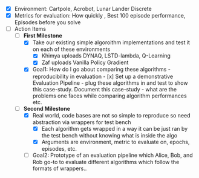 - [x] Environment: Cartpole, Acrobot, Lunar Lander Discrete 
- [x] Metrics for evaluation: How quickly , Best 100 episode performance, Episodes before you solve 
- [ ] Action Items 
  - [ ]  **First Milestone**
      - [x]  Take our existing simple algoroithm implementations and test it on each of these environments 
            - [x] Khimya uploads DYNAQ, LSTD-lambda, Q-Learning
            - [x] Zaf uploads Vanilla Policy Gradient
      - [x] Goal1: How do I go about comparing these algorithms - reproducibility in evaluation 
            - [x] Set up a demonstrative Evaluation Pipeline - plug these algorithms in and test to show this case-study. Document this case-study - what are the problems one faces while comparing algorithm performances etc.
            
  - [ ]  **Second Milestone**
       - [x]  Real world, code bases are not so simple to reproduce so need abstraction via wrappers for test bench
            - [x] Each algorithm gets wrapped in a way it can be just ran by the test bench without knowing what is inside the algo
            - [x] Arguments are environment, metric to evaluate on, epochs, episodes, etc. 
       - [ ] Goal2: Prototype of an evaluation pipeline which Alice, Bob, and Rob go-to to evaluate different algorithms which follow the formats of wrappers..
